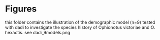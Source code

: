 # Figures

this folder contains the illustration of the demographic model (n=9) tested with dadi to investigate the species history of Ophionotus victoriae and O. hexactis. see dadi_9models.png